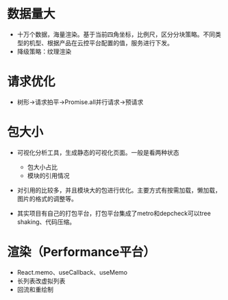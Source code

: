 # 数据量大

- 十万个数据，海量渲染。基于当前四角坐标，比例尺，区分分块策略。不同类型的机型、根据产品在云控平台配置的值，服务进行下发。
- 降级策略：纹理渲染

# 请求优化

- 树形->请求拍平->Promise.all并行请求->预请求

# 包大小

- 可视化分析工具，生成静态的可视化页面。一般是看两种状态

  - 包大小占比
  - 模块的引用情况
- 对引用的比较多，并且模块大的包进行优化。主要方式有按需加载，懒加载，图片的格式的调整等。
- 其实项目有自己的打包平台，打包平台集成了metro和depcheck可以tree shaking、代码压缩。

# 渲染（Performance平台）

- React.memo、useCallback、useMemo
- 长列表改虚拟列表
- 回流和重绘制
